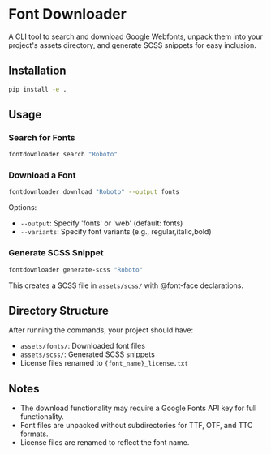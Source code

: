 # Font Downloader

A CLI tool to search and download Google Webfonts, unpack them into your project's assets directory, and generate SCSS snippets for easy inclusion.

## Installation

```bash
pip install -e .
```

## Usage

### Search for Fonts

```bash
fontdownloader search "Roboto"
```

### Download a Font

```bash
fontdownloader download "Roboto" --output fonts
```

Options:
- `--output`: Specify 'fonts' or 'web' (default: fonts)
- `--variants`: Specify font variants (e.g., regular,italic,bold)

### Generate SCSS Snippet

```bash
fontdownloader generate-scss "Roboto"
```

This creates a SCSS file in `assets/scss/` with @font-face declarations.

## Directory Structure

After running the commands, your project should have:
- `assets/fonts/`: Downloaded font files
- `assets/scss/`: Generated SCSS snippets
- License files renamed to `{font_name}_license.txt`

## Notes

- The download functionality may require a Google Fonts API key for full functionality.
- Font files are unpacked without subdirectories for TTF, OTF, and TTC formats.
- License files are renamed to reflect the font name.